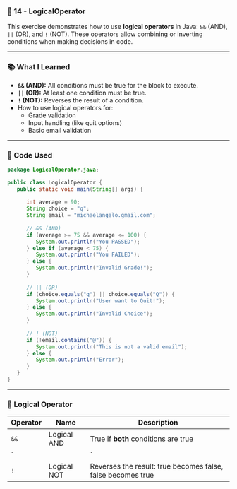 ### 📁 14 - LogicalOperator

This exercise demonstrates how to use **logical operators** in Java: `&&` (AND), `||` (OR), and `!` (NOT). These operators allow combining or inverting conditions when making decisions in code.

---

### 📚 What I Learned

- **`&&` (AND):** All conditions must be true for the block to execute.
- **`||` (OR):** At least one condition must be true.
- **`!` (NOT):** Reverses the result of a condition.
- How to use logical operators for:
  - Grade validation
  - Input handling (like quit options)
  - Basic email validation

---

### 🧠 Code Used

```java
package LogicalOperator.java;

public class LogicalOperator {
   public static void main(String[] args) {
      
      int average = 90;
      String choice = "q";
      String email = "michaelangelo.gmail.com";
      
      // && (AND)
      if (average >= 75 && average <= 100) {
         System.out.println("You PASSED");
      } else if (average < 75) {
         System.out.println("You FAILED");
      } else {
         System.out.println("Invalid Grade!");
      }
      
      // || (OR)
      if (choice.equals("q") || choice.equals("Q")) {
         System.out.println("User want to Quit!");
      } else {
         System.out.println("Invalid Choice");
      }
      
      // ! (NOT)
      if (!email.contains("@")) {
         System.out.println("This is not a valid email");
      } else {
         System.out.println("Error");
      }
   }
}
```

---

### 🚫 Logical Operator
| Operator | Name         | Description                                                  |
|----------|--------------|--------------------------------------------------------------|
| `&&`     | Logical AND  | True if **both** conditions are true                         |
| `||`     | Logical OR   | True if **at least one** condition is true                   |
| `!`      | Logical NOT  | Reverses the result: true becomes false, false becomes true  |
